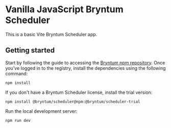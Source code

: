 # Vanilla JavaScript Bryntum Scheduler 

This is a basic Vite Bryntum Scheduler app.

## Getting started 

Start by following the guide to accessing the [Bryntum npm repository](https://bryntum.com/products/scheduler/docs/guide/Scheduler/npm-repository). Once you’ve logged in to the registry, install the dependencies using the following command:

```shell
npm install
```

If you don't have a Bryntum Scheduler license, install the trial version:

```shell
npm install @bryntum/scheduler@npm:@bryntum/scheduler-trial
```

Run the local development server:

```shell
npm run dev
```